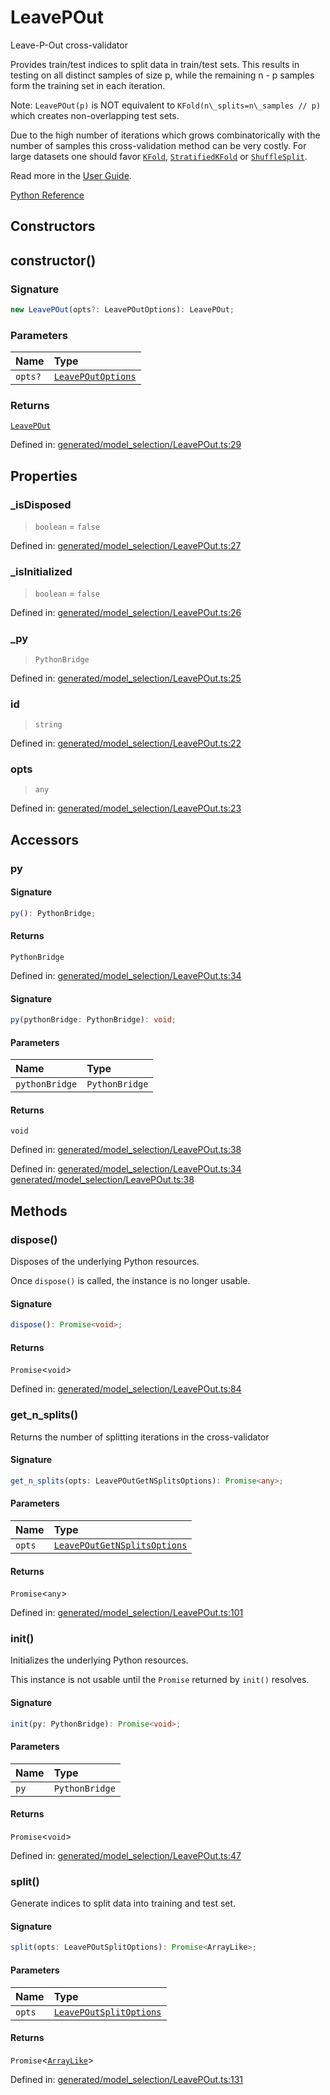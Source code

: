 # LeavePOut

Leave-P-Out cross-validator

Provides train/test indices to split data in train/test sets. This results in testing on all distinct samples of size p, while the remaining n - p samples form the training set in each iteration.

Note: `LeavePOut(p)` is NOT equivalent to `KFold(n\_splits=n\_samples // p)` which creates non-overlapping test sets.

Due to the high number of iterations which grows combinatorically with the number of samples this cross-validation method can be very costly. For large datasets one should favor [`KFold`](sklearn.model_selection.KFold.html#sklearn.model_selection.KFold "sklearn.model_selection.KFold"), [`StratifiedKFold`](sklearn.model_selection.StratifiedKFold.html#sklearn.model_selection.StratifiedKFold "sklearn.model_selection.StratifiedKFold") or [`ShuffleSplit`](sklearn.model_selection.ShuffleSplit.html#sklearn.model_selection.ShuffleSplit "sklearn.model_selection.ShuffleSplit").

Read more in the [User Guide](../cross_validation.html#leave-p-out).

[Python Reference](https://scikit-learn.org/stable/modules/generated/sklearn.model_selection.LeavePOut.html)

## Constructors

## constructor()

### Signature

```ts
new LeavePOut(opts?: LeavePOutOptions): LeavePOut;
```

### Parameters

| Name | Type |
| :------ | :------ |
| `opts?` | [`LeavePOutOptions`](../interfaces/LeavePOutOptions.md) |

### Returns

[`LeavePOut`](LeavePOut.md)

Defined in:  [generated/model\_selection/LeavePOut.ts:29](https://github.com/transitive-bullshit/scikit-learn-ts/blob/92ab806/packages/sklearn/src/generated/model_selection/LeavePOut.ts#L29)

## Properties

### \_isDisposed

> `boolean`  = `false`

Defined in:  [generated/model\_selection/LeavePOut.ts:27](https://github.com/transitive-bullshit/scikit-learn-ts/blob/92ab806/packages/sklearn/src/generated/model_selection/LeavePOut.ts#L27)

### \_isInitialized

> `boolean`  = `false`

Defined in:  [generated/model\_selection/LeavePOut.ts:26](https://github.com/transitive-bullshit/scikit-learn-ts/blob/92ab806/packages/sklearn/src/generated/model_selection/LeavePOut.ts#L26)

### \_py

> `PythonBridge`

Defined in:  [generated/model\_selection/LeavePOut.ts:25](https://github.com/transitive-bullshit/scikit-learn-ts/blob/92ab806/packages/sklearn/src/generated/model_selection/LeavePOut.ts#L25)

### id

> `string`

Defined in:  [generated/model\_selection/LeavePOut.ts:22](https://github.com/transitive-bullshit/scikit-learn-ts/blob/92ab806/packages/sklearn/src/generated/model_selection/LeavePOut.ts#L22)

### opts

> `any`

Defined in:  [generated/model\_selection/LeavePOut.ts:23](https://github.com/transitive-bullshit/scikit-learn-ts/blob/92ab806/packages/sklearn/src/generated/model_selection/LeavePOut.ts#L23)

## Accessors

### py

#### Signature

```ts
py(): PythonBridge;
```

#### Returns

`PythonBridge`

Defined in:  [generated/model\_selection/LeavePOut.ts:34](https://github.com/transitive-bullshit/scikit-learn-ts/blob/92ab806/packages/sklearn/src/generated/model_selection/LeavePOut.ts#L34)

#### Signature

```ts
py(pythonBridge: PythonBridge): void;
```

#### Parameters

| Name | Type |
| :------ | :------ |
| `pythonBridge` | `PythonBridge` |

#### Returns

`void`

Defined in:  [generated/model\_selection/LeavePOut.ts:38](https://github.com/transitive-bullshit/scikit-learn-ts/blob/92ab806/packages/sklearn/src/generated/model_selection/LeavePOut.ts#L38)

Defined in:  [generated/model\_selection/LeavePOut.ts:34](https://github.com/transitive-bullshit/scikit-learn-ts/blob/92ab806/packages/sklearn/src/generated/model_selection/LeavePOut.ts#L34) [generated/model\_selection/LeavePOut.ts:38](https://github.com/transitive-bullshit/scikit-learn-ts/blob/92ab806/packages/sklearn/src/generated/model_selection/LeavePOut.ts#L38)

## Methods

### dispose()

Disposes of the underlying Python resources.

Once `dispose()` is called, the instance is no longer usable.

#### Signature

```ts
dispose(): Promise<void>;
```

#### Returns

`Promise`\<`void`\>

Defined in:  [generated/model\_selection/LeavePOut.ts:84](https://github.com/transitive-bullshit/scikit-learn-ts/blob/92ab806/packages/sklearn/src/generated/model_selection/LeavePOut.ts#L84)

### get\_n\_splits()

Returns the number of splitting iterations in the cross-validator

#### Signature

```ts
get_n_splits(opts: LeavePOutGetNSplitsOptions): Promise<any>;
```

#### Parameters

| Name | Type |
| :------ | :------ |
| `opts` | [`LeavePOutGetNSplitsOptions`](../interfaces/LeavePOutGetNSplitsOptions.md) |

#### Returns

`Promise`\<`any`\>

Defined in:  [generated/model\_selection/LeavePOut.ts:101](https://github.com/transitive-bullshit/scikit-learn-ts/blob/92ab806/packages/sklearn/src/generated/model_selection/LeavePOut.ts#L101)

### init()

Initializes the underlying Python resources.

This instance is not usable until the `Promise` returned by `init()` resolves.

#### Signature

```ts
init(py: PythonBridge): Promise<void>;
```

#### Parameters

| Name | Type |
| :------ | :------ |
| `py` | `PythonBridge` |

#### Returns

`Promise`\<`void`\>

Defined in:  [generated/model\_selection/LeavePOut.ts:47](https://github.com/transitive-bullshit/scikit-learn-ts/blob/92ab806/packages/sklearn/src/generated/model_selection/LeavePOut.ts#L47)

### split()

Generate indices to split data into training and test set.

#### Signature

```ts
split(opts: LeavePOutSplitOptions): Promise<ArrayLike>;
```

#### Parameters

| Name | Type |
| :------ | :------ |
| `opts` | [`LeavePOutSplitOptions`](../interfaces/LeavePOutSplitOptions.md) |

#### Returns

`Promise`\<[`ArrayLike`](../types/ArrayLike.md)\>

Defined in:  [generated/model\_selection/LeavePOut.ts:131](https://github.com/transitive-bullshit/scikit-learn-ts/blob/92ab806/packages/sklearn/src/generated/model_selection/LeavePOut.ts#L131)
